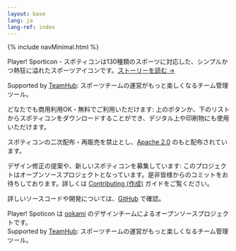 ```yaml
---
layout: base
lang: ja
lang-ref: index
---
```


{% include navMinimal.html %}

<article class="ph4 pv4 bb bw1 b--black-05">
    <p class="lh-copy f4">Player! Sporticon - スポティコンは130種類のスポーツに対応した、シンプルかつ熱狂に溢れたスポーツアイコンです。<a target="_blank" href="https://www.pr-table.com/ookami/stories/23551" class="hero-link dim">ストーリーを読む →</a></p>
    <p class="caption lh-copy f5">Supported by <a target="_blank" href="https://tmhub.jp/" class="dim">TeamHub</a>: スポーツチームの運営がもっと楽しくなるチーム管理ツール。</p>
</article>
<article class="ph4 pv4 bb bw1 b--black-05">
    <div class="mb4">
    <p class="lh-copy f4"><span class="fw6">どなたでも商用利用OK・無料でご利用いただけます: </span>上のボタンか、下のリストからスポティコンをダウンロードすることができ、デジタル上や印刷物にも使用いただけます。</p>
    <p class="caption lh-copy f5">スポティコンの二次配布・再販売を禁止とし、<a target="_blank" href="https://www.apache.org/licenses/LICENSE-2.0" class="dim">Apache 2.0</a> のもと配布されています。</p>
    </div>
    <div>
    <p class="lh-copy f4"><span class="fw6">デザイン修正の提案や、新しいスポティコンを募集しています: </span>このプロジェクトはオープンソースプロジェクトとなっています。是非皆様からのコミットをお待ちしております。詳しくは <a target="_blank" href="#" class="hero-link dim">Contributing (作成)</a> ガイドをご覧ください。</p>
    <p class="caption lh-copy f5">詳しいソースコードや開発については、<a target="_blank" href="https://github.com/ookamiinc/sporticon" class="dim">GitHub</a> で確認。</p>
    </div>
</article>
<article class="ph4 pv4 bb bw1 b--black-05">
    <p class="caption lh-copy f5">Player! Spoticon は <a target="_blank" href="https://ookami.tokyo/" class="dim">ookami</a> のデザインチームによるオープンソースプロジェクトです。<br>Supported by <a target="_blank" href="https://tmhub.jp/" class="dim">TeamHub</a>: スポーツチームの運営がもっと楽しくなるチーム管理ツール。</p>
</article>